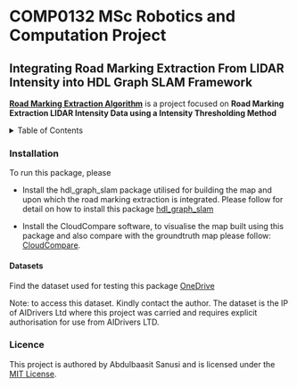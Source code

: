 # COMP0132 MSc Robotics and Computation Project
## 

## Integrating Road Marking Extraction From LIDAR Intensity into HDL Graph SLAM Framework

[**Road Marking Extraction Algorithm**](https://github.com/abdulbaasitt/road_markings) is a project focused on **Road Marking Extraction LIDAR Intensity Data using a Intensity Thresholding Method**  


<!-- TABLE OF CONTENTS -->
<details>
  <summary>Table of Contents</summary>
  <ol>
    <li><a href="#about-the-project">About The Project</a>

    <li><a href="#Installation">Installations</a></li>
    <li><a href="#Datasets">Datasets</a>
    <li><a href="#basic-usage">Basic Usage</a>
    <li><a href="#structure-from-motion-with-colmap">Structure from Motion with COLMAP</a></li>
    <li><a href="#semantic-segmentation-with-deeplab">Semantic Segmentation with DeepLab</a></li>
    <li><a href="#planar-reconstruction">Planar Reconstruction</a></li>
    <li><a href="#database-manipulation">Database Manipulation</a></li>
    <li><a href="#licence">Licence</a></li>
    <li><a href="#contact">Contact</a></li>
    <li><a href="#acknowledgments">Acknowledgments</a></li>
  </ol>
</details>




### Installation

To run this package, please 

* Install the hdl\_graph\_slam package utilised for building the map and upon which the road marking extraction is integrated. Please follow for detail on how to install this package [hdl_graph_slam](https://github.com/koide3/hdl_graph_slam)

* Install the CloudCompare software, to visualise the map built using this package and also compare with the groundtruth map please follow: [CloudCompare](https://www.danielgm.net/cc/).



#### Datasets
Find the dataset used for testing this package [OneDrive](https://1drv.ms/u/s!AlyJLAe_KcLYhYZ-hE4GSYI0GPUMVA?e=hZYrjl)

Note: to access this dataset. Kindly contact the author. The dataset is the IP of AIDrivers Ltd where this project was carried and requires explicit authorisation for use from AIDrivers LTD. 

### Licence
This project is authored by Abdulbaasit Sanusi and is licensed under the [MIT License](https://github.com/abdulbaasitt/road_markings/blob/main/LICENCE).